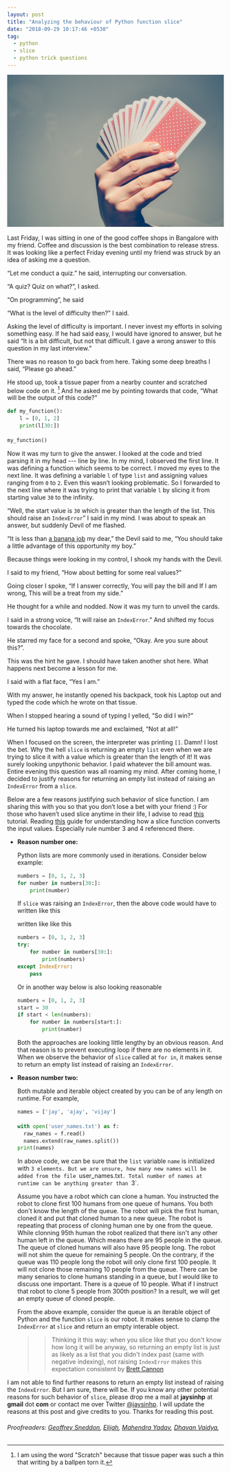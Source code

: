 ```yaml
---
layout: post
title: "Analyzing the behaviour of Python function slice"
date: "2018-09-29 10:17:46 +0530"
tag:
  - python
  - slice
  - python trick questions
---
```



![Title Image](/assets/images/python_slice_function/title_image.jpg)

Last Friday, I was sitting in one of the good coffee shops in Bangalore with my
friend. Coffee and discussion is the best combination to release stress. It was
looking like a perfect Friday evening until my friend was struck by an idea of
asking me a question.

“Let me conduct a quiz.” he said, interrupting our conversation.

“A quiz? Quiz on what?”, I asked.

“On programming”, he said

“What is the level of difficulty then?” I said.

Asking the level of difficulty is important. I never invest my efforts in
solving something easy. If he had said easy, I would have ignored to answer, but
he said “It is a bit difficult, but not that difficult. I gave a wrong answer to
this question in my last interview.”

There was no reason to go back from here. Taking some deep breaths I said,
“Please go ahead.”

He stood up, took a tissue paper from a nearby counter and scratched below code
on it. [^1] And he asked me by pointing towards that code, “What will be the output
of this code?”

```python
def my_function():
    l = [0, 1, 2]
    print(l[30:])

my_function()
```

Now it was my turn to give the answer. I looked at the code and tried parsing it
in my head --- line by line. In my mind, I observed the first line. It was
defining a function which seems to be correct. I moved my eyes to the next line.
It was defining a variable `l` of type `list` and assigning values ranging from
`0` to `2`.  Even this wasn’t looking problematic. So I forwarded to the next
line where it was trying to print that variable `l` by slicing it from starting
value `30` to the infinity.

“Well, the start value is `30` which is greater than the length of the list.
This should raise an `IndexError`” I said in my mind. I was about to speak an
answer, but suddenly Devil of me flashed.

“It is less than [a banana job][4] my dear,” the Devil said to me, “You should
take a little advantage of this opportunity my boy.”

Because things were looking in my control, I shook my hands with the Devil.

I said to my friend, “How about betting for some real values?”

Going closer I spoke, “If I answer correctly, You will pay the bill and If I am
wrong, This will be a treat from my side.”

He thought for a while and nodded. Now it was my turn to unveil the cards.

I said in a strong voice, “It will raise an `IndexError`.” And shifted my focus
towards the chocolate.

He starred my face for a second and spoke, “Okay. Are you sure about this?”.

This was the hint he gave. I should have taken another shot here.  What happens
next become a lesson for me.

I said with a flat face, “Yes I am.”

With my answer, he instantly opened his backpack, took his Laptop out and typed
the code which he wrote on that tissue.

When I stopped hearing a sound of typing I yelled, “So did I win?”

He turned his laptop towards me and exclaimed, “Not at all!”

When I focused on the screen, the interpreter was printing `[]`. Damn! I lost
the bet.  Why the hell `slice` is returning an empty `list` even when we are
trying to slice it with a value which is greater than the length of it! It was
surely looking unpythonic behavior. I paid whatever the bill amount was. Entire
evening this question was all roaming my mind. After coming home, I decided to
justify reasons for returning an empty list instead of raising an `IndexError`
from a `slice`.

Below are a few reasons justifying such behavior of slice function. I am sharing
this with you so that you don’t lose a bet with your friend :) For those who
haven’t used slice anytime in their life, I advise to read [this][1] tutorial.
Reading [this][2] guide for understanding how a slice function converts the
input values. Especially rule number 3 and 4 referenced there.

* **Reason number one:**

  Python lists are more commonly used in iterations. Consider below example:

  ```python
  numbers = [0, 1, 2, 3]
  for number in numbers[30:]:
      print(number)
  ```

  If `slice` was raising an `IndexError`, then the above code would have to
  written like this

  written like like this

  ```python
  numbers = [0, 1, 2, 3]
  try:
      for number in numbers[30:]:
          print(numbers)
  except IndexError:
      pass
  ```

  Or in another way below is also looking reasonable

  ```python
  numbers = [0, 1, 2, 3]
  start = 30
  if start < len(numbers):
      for number in numbers[start:]:
          print(number)
  ```

  Both the approaches are looking little lengthy by an obvious reason. And that
  reason is to prevent executing loop if there are no elements in it.  When we
  observe the behavior of `slice` called at `for in`, it makes sense to return
  an empty list instead of raising an `IndexError`.

* **Reason number two:**

  Both mutable and iterable object created by you can be of any length on
  runtime. For example,

  ```python
  names = ['jay', 'ajay', 'vijay']

  with open('user_names.txt') as f:
    raw_names = f.read()
    names.extend(raw_names.split())
  print(names)
  ```
  In above code, we can be sure that the `list` variable `name` is initialized
  with `3 elements. But we are unsure, how many new names will be added from
  the file `user_names.txt`. Total number of names at runtime can be anything
  greater than `3`.

  Assume you have a robot which can clone a human. You instructed the robot to
  clone first 100 humans from one queue of humans. You both don't know the
  length of the queue. The robot will pick the first human, cloned it and put
  that cloned human to a new queue. The robot is repeating that process of
  cloning human one by one from the queue. While clonning 95th human the robot
  realized that there isn't any other human left in the queue. Which means
  there are 95 people in the queue. The queue of cloned humans will also have
  95 people long. The robot will not shim the queue for remaining 5 people. On
  the contrary, if the queue was 110 people long the robot will only clone
  first 100 people. It will not clone those remaining 10 people from the queue.
  There can be many senarios to clone humans standing in a queue, but I would
  like to discuss one important. There is a queue of 10 people. What if I
  instruct that robot to clone 5 people from 300th position? In a result, we
  will get an empty queue of cloned people.

  From the above example, consider the queue is an iterable object of Python
  and the function `slice` is our robot. It makes sense to clamp the
  `IndexError` at `slice` and return an empty interable object.

  > > Thinking it this way: when you slice like that you don't know how long it
  > > will be anyway, so returning an empty list is just as likely as a list
  > > that you didn't index past (same with negative indexing), not raising
  > > `IndexError` makes this expectation consistent
  > > by [Brett Cannon](https://twitter.com/brettsky)


I am not able to find further reasons to return an empty list instead of raising
the `IndexError`. But I am sure, there will be. If you know any other potential
reasons for such behavior of `slice`, please drop me a mail at **jaysinhp** at
**gmail** dot **com** or contact me over Twitter [@jaysinhp][3].  I will update
the reasons at this post and give credits to you. Thanks for reading this post.


###### Proofreaders: [Geoffrey Sneddon](https://github.com/gsnedders), [Elijah](https://mailto:thyarmageddon@gmail.com), [Mahendra Yadav](mailto:mahendra.k12@gmail.com), [Dhavan Vaidya](http://codingquark.com/),

[1]: https://docs.python.org/3.7/tutorial/introduction.html#lists
[2]: https://docs.python.org/3.7/library/stdtypes.html#sequence-types-list-tuple-range
[3]: https://twitter.com/jaysinhp
[4]: http://catb.org/jargon/html/O/one-banana-problem.html

[^1]: I am using the word "Scratch" because that tissue paper was such a thin that writing by a ballpen torn it.

